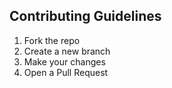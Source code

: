 ## Contributing Guidelines
1. Fork the repo
2. Create a new branch
3. Make your changes
4. Open a Pull Request
